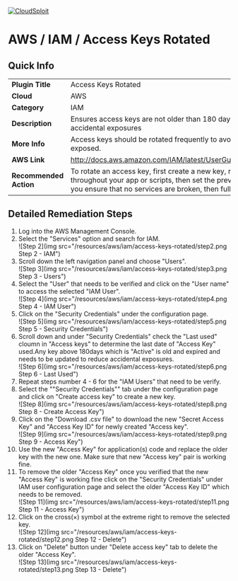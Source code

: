 [![CloudSploit](https://cloudsploit.com/img/logo-new-big-text-100.png "CloudSploit")](https://cloudsploit.com)

# AWS / IAM / Access Keys Rotated

## Quick Info

| | |
|-|-|
| **Plugin Title** | Access Keys Rotated |
| **Cloud** | AWS |
| **Category** | IAM |
| **Description** | Ensures access keys are not older than 180 days in order to reduce accidental exposures |
| **More Info** | Access keys should be rotated frequently to avoid having them accidentally exposed. |
| **AWS Link** | http://docs.aws.amazon.com/IAM/latest/UserGuide/ManagingCredentials.html |
| **Recommended Action** | To rotate an access key, first create a new key, replace the key and secret throughout your app or scripts, then set the previous key to disabled. Once you ensure that no services are broken, then fully delete the old key. |

## Detailed Remediation Steps
1. Log into the AWS Management Console.
2. Select the "Services" option and search for IAM. </br> ![Step 2](img src="/resources/aws/iam/access-keys-rotated/step2.png Step 2 - IAM")
3. Scroll down the left navigation panel and choose "Users". </br>![Step 3](img src="/resources/aws/iam/access-keys-rotated/step3.png Step 3 - Users")
4. Select the "User" that needs to be verified and click on the "User name" to access the selected "IAM User".</br>![Step 4](img src="/resources/aws/iam/access-keys-rotated/step4.png Step 4 - IAM User")
5. Click on the "Security Credentials" under the configuration page.</br>![Step 5](img src="/resources/aws/iam/access-keys-rotated/step5.png Step 5 - Security Credentials")
6. Scroll down and under "Security Credentials" check the "Last used" cloumn in "Access keys" to determine the last date of "Access Key" used.Any key above 180days which is "Active" is old and expired and needs to be updated to reduce accidental exposures.</br>![Step 6](img src="/resources/aws/iam/access-keys-rotated/step6.png Step 6 - Last Used")
7. Repeat steps number 4 - 6 for the "IAM Users" that need to be verify.</br>
8. Select the ""Security Credentials"" tab under the configuration page and click on "Create access key" to create a new key.</br>![Step 8](img src="/resources/aws/iam/access-keys-rotated/step8.png Step 8 - Create Access Key")
9. Click on the "Download .csv file" to download the new "Secret Access Key" and "Access Key ID" for newly created "Access key".</br>![Step 9](img src="/resources/aws/iam/access-keys-rotated/step9.png Step 9 - Access Key")
10. Use the new "Access Key" for application(s) code and replace the older key with the new one. Make sure that new "Access key" pair is working fine.</br>
11. To remove the older "Access Key" once you verified that the new "Access Key" is working fine click on the "Security Credentials" under IAM user configuration page and select the older "Access Key ID" which needs to be removed.</br> ![Step 11](img src="/resources/aws/iam/access-keys-rotated/step11.png Step 11 - Access Key")
12. Click on the cross(×) symbol at the extreme right to remove the selected key. </br> ![Step 12](img src="/resources/aws/iam/access-keys-rotated/step12.png Step 12 - Delete")
13. Click on "Delete" button under "Delete access key" tab to delete the older "Access Key".</br>![Step 13](img src="/resources/aws/iam/access-keys-rotated/step13.png Step 13 - Delete")

